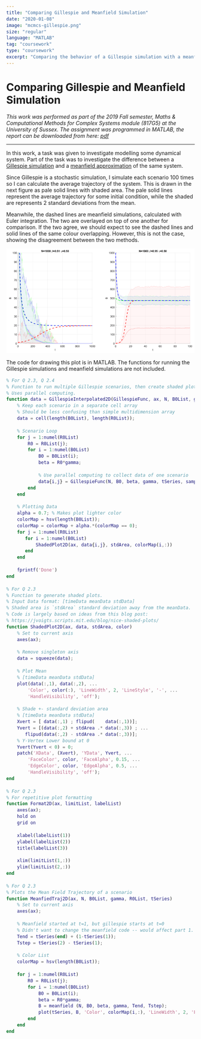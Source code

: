 ```yaml
---
title: "Comparing Gillespie and Meanfield Simulation"
date: "2020-01-08"
image: "mcmcs-gillespie.png"
size: "regular"
language: "MATLAB"
tag: "coursework"
type: "coursework"
excerpt: "Comparing the behavior of a Gillespie simulation with a meanfield approximation of a dynamical system."
---
```


# Comparing Gillespie and Meanfield Simulation

*This work was performed as part of the 2019 Fall semester, Maths & Computational Methods for Complex Systems module (817G5) at the University of Sussex. The assignment was programmed in MATLAB, the report can be downloaded from here: [pdf](https://drive.google.com/uc?export=download&id=1bF6KzecSD82WnC-uIba6SDSkGq5nglHo)*

---

In this work, a task was given to investigate modelling some dynamical system. Part of the task was to investigate the difference between a [Gillespie simulation](https://en.wikipedia.org/wiki/Gillespie_algorithm) and a [meanfield approximation](https://en.wikipedia.org/wiki/Mean-field_theory) of the same system.

Since Gillespie is a stochastic simulation, I simulate each scenario 100 times so I can calculate the average trajectory of the system. This is drawn in the next figure as pale solid lines with shaded area.
The pale solid lines represent the average trajectory for some initial condition, while the shaded are represents 2 standard deviations from the mean.

Meanwhile, the dashed lines are meanfield simulations, calculated with Euler integration. The two are overlayed on top of one another for comparison.
If the two agree, we should expect to see the dashed lines and solid lines of the same colour overlapping. However, this is not the case, showing the disagreement between the two methods.

<img src="./mcmcs-gillespie.png"
	title="Comparison of Gillespie and meanfield approximation in different scenarios.
	The pale solid line represents the average Gillespie trajectory, and shaded area represents 2 standard deviations from the average trajectory.
	The dashed lines are Euler integrated meanfield approximations.
	The different colours represent different starting conditions,
	and the two plots display different simulation parameters.
	"
/>

The code for drawing this plot is in MATLAB. The functions for running the Gillespie simulations and meanfield simulations are not included.

```matlab {numberLines}
% For Q 2.3, Q 2.4
% Function to run multiple Gillespie scenarios, then create shaded plots.
% Uses parallel computing.
function data = GillespieInterpolated2D(GillespieFunc, ax, N, B0List, gamma, R0List, tSeries, sampleSize, stdArea)
    % Keep each scenario in a separate cell array
    % Should be less confusing than simple multidimension array
    data = cell(length(B0List), length(R0List));

    % Scenario Loop
    for j = 1:numel(R0List)
        R0 = R0List(j);
        for i = 1:numel(B0List)
            B0 = B0List(i);
            beta = R0*gamma;
            
            % Use parallel computing to collect data of one scenario
            data{i,j} = GillespieFunc(N, B0, beta, gamma, tSeries, sampleSize);
        end
    end
    
    % Plotting Data
    alpha = 0.7; % Makes plot lighter color
    colorMap = hsv(length(B0List));
    colorMap = colorMap + alpha.*(colorMap == 0);
    for j = 1:numel(R0List)
       for i = 1:numel(B0List)
           ShadedPlot2D(ax, data{i,j}, stdArea, colorMap(i,:))
       end
    end
    
    fprintf('Done')
end

% For Q 2.3
% Function to generate shaded plots.
% Input Data format: [timeData meanData stdData]
% Shaded area is `stdArea` standard deviation away from the meanData.
% Code is largely based on ideas from this blog post:
% https://jvoigts.scripts.mit.edu/blog/nice-shaded-plots/
function ShadedPlot2D(ax, data, stdArea, color)
    % Set to current axis
    axes(ax);
    
    % Remove singleton axis
    data = squeeze(data);
    
    % Plot Mean
    % [timeData meanData stdData]
    plot(data(:,1), data(:,2), ...
        'Color', color(:), 'LineWidth', 2, 'LineStyle', '-', ...
        'HandleVisibility', 'off');
    
    % Shade +- standard deviation area
    % [timeData meanData stdData]
    Xvert = [ data(:,1) ; flipud(    data(:,1))];
    Yvert = [(data(:,2) + stdArea .* data(:,3)) ; ...
       flipud(data(:,2) - stdArea .* data(:,3))];
    % Y-Vertex Lower bound at 0
    Yvert(Yvert < 0) = 0;
    patch('XData', (Xvert), 'YData', Yvert, ...
        'FaceColor', color, 'FaceAlpha', 0.15, ...
        'EdgeColor', color, 'EdgeAlpha', 0.5, ...
        'HandleVisibility', 'off');
end

% For Q 2.3
% For repetitive plot formatting
function Format2D(ax, limitList, labelList)
    axes(ax);
    hold on
    grid on
    
    xlabel(labelList(1))
    ylabel(labelList(2))
    title(labelList(3))
    
    xlim(limitList(1,:))
    ylim(limitList(2,:))
end

% For Q 2.3
% Plots the Mean Field Trajectory of a scenario
function MeanfiedTraj2D(ax, N, B0List, gamma, R0List, tSeries)
    % Set to current axis
    axes(ax);
    
    % Meanfield started at t=1, but gillespie starts at t=0
    % Didn't want to change the meanfield code -- would affect part 1.
    Tend = tSeries(end) + (1-tSeries(1));
    Tstep = tSeries(2) - tSeries(1);
    
    % Color List
    colorMap = hsv(length(B0List));
    
    for j = 1:numel(R0List)
        R0 = R0List(j);
        for i = 1:numel(B0List)
            B0 = B0List(i);
            beta = R0*gamma;
            B = meanfield (N, B0, beta, gamma, Tend, Tstep);
            plot(tSeries, B, 'Color', colorMap(i,:), 'LineWidth', 2, 'LineStyle', '--');
        end
    end
end
```